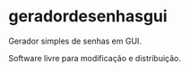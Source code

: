# geradordesenhasgui
Gerador simples de senhas em GUI.

Software livre para modificação e distribuição.
